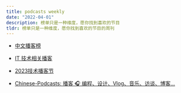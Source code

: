 ```yaml
---
title: podcasts weekly
date: "2022-04-01"
description: 榜单只是一种维度，愿你找到喜欢的节目
tldr: 榜单只是一种维度，愿你找到喜欢的节目的周刊
---
```


* [中文播客榜](https://xyzrank.com/#/)

* [IT 技术相关播客](https://tech-podcasts.github.io/it-technology-podcast/)

* [2023技术播客节](https://podfest.tech/zh-CN/intro)

* [Chinese-Podcasts: 播客 🎧 编程、设计、Vlog、音乐、访谈、博客...](https://github.com/alaskasquirrel/Chinese-Podcasts)